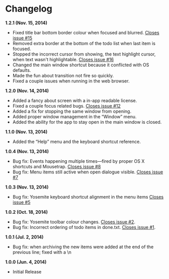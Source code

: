 # Changelog

**1.2.1 (Nov. 15, 2014)**

- Fixed title bar bottom border colour when focused and blurred. [Closes issue #15](https://github.com/thomasjbradley/todosaurus/issues/15)
- Removed extra border at the bottom of the todo list when last item is focused.
- Stopped the incorrect cursor from showing, the text highlight cursor, when text wasn't highlightable. [Closes issue #16](https://github.com/thomasjbradley/todosaurus/issues/16)
- Changed the main window shortcut because it conflicted with OS defaults.
- Made the fun about transition not fire so quickly.
- Fixed a couple issues when running in the web browser.

**1.2.0 (Nov. 14, 2014)**

- Added a fancy about screen with a in-app readable license.
- Fixed a couple focus related bugs. [Closes issue #12](https://github.com/thomasjbradley/todosaurus/issues/12)
- Added a fix for stopping the same window from opening.
- Added proper window management in the “Window” menu.
- Added the ability for the app to stay open in the main window is closed.

**1.1.0 (Nov. 13, 2014)**

- Added the “Help” menu and the keyboard shortcut reference.

**1.0.4 (Nov. 13, 2014)**

- Bug fix: Events happening multiple times—fired by proper OS X shortcuts and Mousetrap. [Closes issue #8](https://github.com/thomasjbradley/todosaurus/issues/8)
- Bug fix: Menu items still active when open dialogue visible. [Closes issue #7](https://github.com/thomasjbradley/todosaurus/issues/7)

**1.0.3 (Nov. 13, 2014)**

- Bug fix: Yosemite keyboard shortcut alignment in the menu items [Closes issue #5](https://github.com/thomasjbradley/todosaurus/issues/5)

**1.0.2 (Oct. 18, 2014)**

- Bug fix: Yosemite toolbar colour changes. [Closes issue #2](https://github.com/thomasjbradley/todosaurus/issues/2).
- Bug fix: Incorrect ordering of todo items in done.txt. [Closes issue #1](https://github.com/thomasjbradley/todosaurus/issues/1).

**1.0.1 (Jul. 2, 2014)**

- Bug fix: when archiving the new items were added at the end of the previous line; fixed with a \n

**1.0.0 (Jun. 4, 2014)**

- Initial Release

